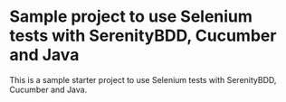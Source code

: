 # Sample project to use Selenium tests with SerenityBDD, Cucumber and Java

This is a sample starter project to use Selenium tests with SerenityBDD, Cucumber and Java.
